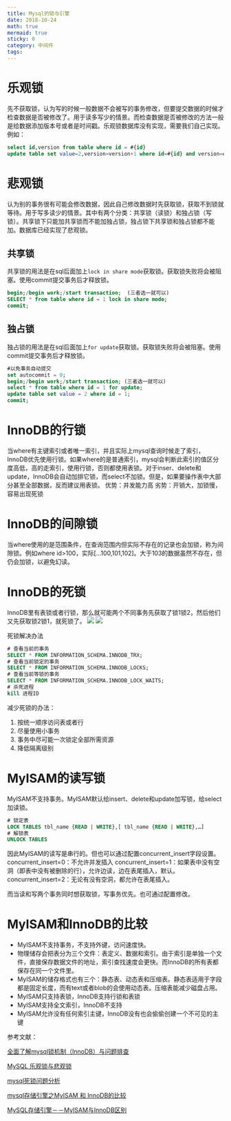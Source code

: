 ```yaml
---
title: Mysql的锁与引擎
date: 2018-10-24
math: true
mermaid: true
sticky: 0
category: 中间件
tags:
---
```


# 乐观锁

先不获取锁，认为写的时候一般数据不会被写的事务修改，但要提交数据的时候才检查数据是否被修改了。用于读多写少的情景。而检查数据是否被修改的方法一般是给数据添加版本号或者是时间戳。乐观锁数据库没有实现，需要我们自己实现。例如：
```sql
select id,version from table where id = #{id}
update table set value=2,version=version+1 where id=#{id} and version=#{version}
```

# 悲观锁
认为别的事务很有可能会修改数据，因此自己修改数据时先获取锁，获取不到锁就等待。用于写多读少的情景。其中有两个分类：共享锁（读锁）和独占锁（写锁）。共享锁下只能加共享锁而不能加独占锁，独占锁下共享锁和独占锁都不能加。数据库已经实现了悲观锁。

## 共享锁
共享锁的用法是在sql后面加上`lock in share mode`获取锁。获取锁失败将会被阻塞。使用commit提交事务后才释放锁。
```sql
begin;/begin work;/start transaction;  (三者选一就可以)
SELECT * from table where id = 1 lock in share mode;
commit;
```

## 独占锁
独占锁的用法是在sql后面加上`for update`获取锁。获取锁失败将会被阻塞。使用commit提交事务后才释放锁。
```sql
#以免事务自动提交
set autocommit = 0;
begin;/begin work;/start transaction; (三者选一就可以)
select * from table where id = 1 for update;
update table set value = 2 where id = 1;
commit;
```

# InnoDB的行锁
当where有主键索引或者唯一索引，并且实际上mysql查询时候走了索引，InnoDB优先使用行锁。如果where的是普通索引，mysql会判断此索引的值区分度高低，高的走索引，使用行锁，否则都使用表锁。对于inser、delete和update，InnoDB会自动加排它锁，而select不加锁。但是，如果要操作表中大部分甚至全部数据，反而建议用表锁。
优势：并发能力高
劣势：开销大，加锁慢，容易出现死锁

# InnoDB的间隙锁
当where使用的是范围条件，在查询范围内但实际不存在的记录也会加锁，称为间隙锁。例如where id>100，实际[...100,101,102]。大于103的数据虽然不存在，但仍会加锁，以避免幻读。

# InnoDB的死锁
InnoDB里有表锁或者行锁，那么就可能两个不同事务先获取了锁1锁2，然后他们又先获取锁2锁1，就死锁了。
![](/file/blog/code/20181024/img2.tbcdn.cn-L1-461-1-da89a5774d02b974b63bf08bf47f146c94e75909.png.1.png)
![](/file/blog/code/20181024/img1.tbcdn.cn-L1-461-1-e470063b82bb3d005f6935cb51ec656c2c1a3d1e.png.1.png)

死锁解决办法
```sql
# 查看当前的事务
SELECT * FROM INFORMATION_SCHEMA.INNODB_TRX;
# 查看当前锁定的事务
SELECT * FROM INFORMATION_SCHEMA.INNODB_LOCKS;
# 查看当前等锁的事务
SELECT * FROM INFORMATION_SCHEMA.INNODB_LOCK_WAITS;
# 杀死进程
kill 进程ID
```

减少死锁的办法：
1. 按统一顺序访问表或者行
2. 尽量使用小事务
3. 事务中尽可能一次锁定全部所需资源
4. 降低隔离级别

# MyISAM的读写锁
MyISAM不支持事务。MyISAM默认给insert、delete和update加写锁，给select加读锁。
```sql
# 锁定表
LOCK TABLES tbl_name {READ | WRITE},[ tbl_name {READ | WRITE},…]
# 解锁表
UNLOCK TABLES
```

因此MyISAM的读写是串行的。但也可以通过配置concurrent_insert字段设置。
concurrent_insert=0：不允许并发插入
concurrent_insert=1：如果表中没有空洞（即表中没有被删除的行），允许边读，边在表尾插入，默认。
concurrent_insert=2：无论有没有空洞，都允许在表尾插入。

而当读和写两个事务同时想获取锁，写事务优先。也可通过配置修改。

# MyISAM和InnoDB的比较
+ MyISAM不支持事务，不支持外键，访问速度快。
+ 物理储存会把表分为三个文件：表定义、数据和索引。由于索引是单独一个文件，直接保存数据文件的地址，索引查找速度会更快。而InnoDB的所有表都保存在同一个文件里。
+ MyISAM的储存格式也有三个：静态表、动态表和压缩表。静态表适用于字段都是固定长度，而有text或者blob的会使用动态表。压缩表能减少磁盘占用。
+ MyISAM只支持表锁，InnoDB支持行锁和表锁
+ MyISAM支持全文索引，InnoDB不支持
+ MyISAM允许没有任何索引主键，InnoDB没有也会偷偷创建一个不可见的主键


参考文献：

[全面了解mysql锁机制（InnoDB）与问题排查](https://juejin.im/post/5b82e0196fb9a019f47d1823)

[MySQL 乐观锁与悲观锁](https://www.jianshu.com/p/f5ff017db62a)

[mysql死锁问题分析](https://www.cnblogs.com/LBSer/p/5183300.html)

[mysql存储引擎之MyISAM 和 InnoDB的比较](https://www.cnblogs.com/xiaoxi/p/7404870.html)

[MySQL存储引擎－－MyISAM与InnoDB区别](https://www.jianshu.com/p/a957b18ba40d)